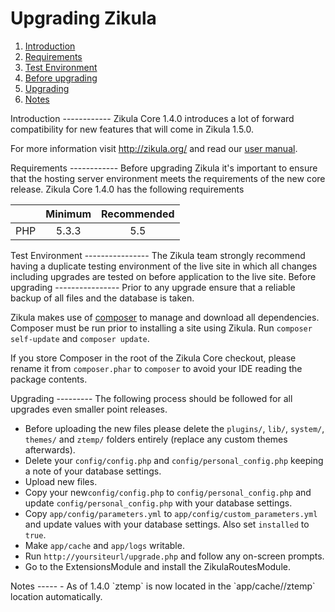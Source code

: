 Upgrading Zikula
================

  1. [Introduction](#introduction)
  2. [Requirements](#requirements)
  3. [Test Environment](#testenv)
  4. [Before upgrading](#beforeupgrading)
  5. [Upgrading](#upgrading)
  6. [Notes](#notes)

<a name="introduction" />
Introduction
------------
Zikula Core 1.4.0 introduces a lot of forward compatibility for new features
that will come in Zikula 1.5.0.

For more information visit http://zikula.org/ and read our [user manual](https://github.com/zikula/zikula-docs/tree/master/Users%20Manual).

<a name="requirements" />
Requirements
------------
Before upgrading Zikula it's important to ensure that the hosting server environment
meets the requirements of the new core release. Zikula Core 1.4.0 has the following 
requirements

|               | Minimum       | Recommended  |
| ------------- |:-------------:| :-----------:|
| PHP           | 5.3.3         | 5.5          |

<a name="testenv" />
Test Environment
----------------
The Zikula team strongly recommend having a duplicate testing environment of the live 
site in which all changes including upgrades are tested on before application to the 
live site.

<a name="beforeupgrading" />
Before upgrading
----------------
Prior to any upgrade ensure that a reliable backup of all files and the database
is taken.

Zikula makes use of [composer](http://getcomposer.org/) to manage and download
all dependencies. Composer must be run prior to installing a site using Zikula.
Run `composer self-update` and `composer update`.

If you store Composer in the root of the Zikula Core checkout, please
rename it from `composer.phar` to `composer` to avoid your IDE reading
the package contents.

<a name="upgrading" />
Upgrading
---------
The following process should be followed for all upgrades even smaller point releases.

  - Before uploading the new files please delete the `plugins/`, `lib/`, `system/`,
    `themes/` and `ztemp/` folders entirely (replace any custom themes afterwards).
  - Delete your `config/config.php` and `config/personal_config.php` keeping a note
    of your database settings.
  - Upload new files.
  - Copy your new`config/config.php` to `config/personal_config.php` and update
    `config/personal_config.php` with your database settings.
  - Copy `app/config/parameters.yml` to `app/config/custom_parameters.yml` and update
    values with your database settings. Also set `installed` to `true`.
  - Make `app/cache` and `app/logs` writable.
  - Run `http://yoursiteurl/upgrade.php` and follow any on-screen prompts.
  - Go to the ExtensionsModule and install the ZikulaRoutesModule.

<a name="notes" />
Notes
-----
  - As of 1.4.0 `ztemp` is now located in the `app/cache/<kernel-mode>/ztemp` location automatically.
